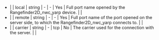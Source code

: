 * |       | local          | string  | -              |   -           | Yes          | Full port name opened by the Rangefinder2D_nwc_yarp device.          |       |
* |       | remote         | string  | -              |   -           | Yes          | Full port name of the port opened on the server side, to which the Rangefinder2D_nwc_yarp connects to.    |     |
* |       | carrier        | string  | -              | tcp           | No           | The carrier used for the connection with the server.               |       |
